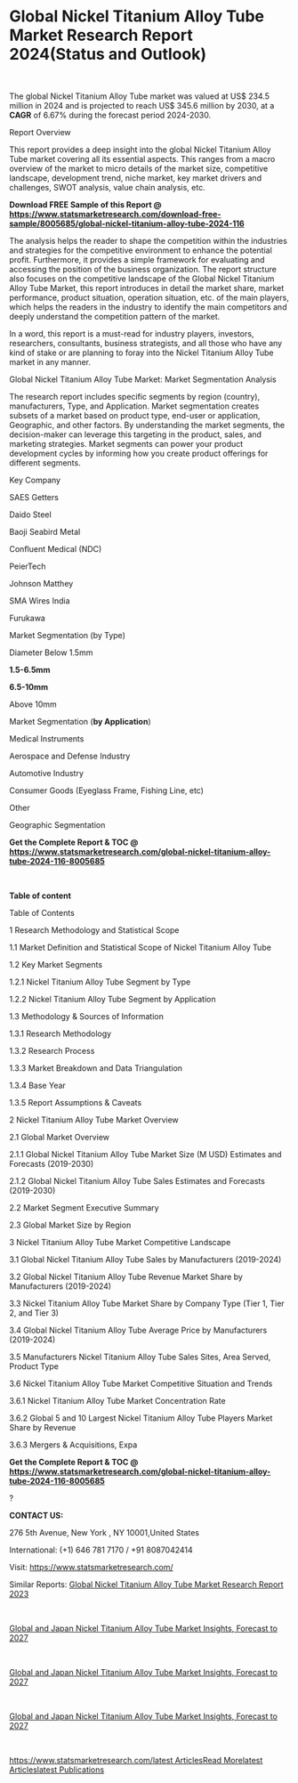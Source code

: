 <h1>Global Nickel Titanium Alloy Tube Market Research Report 2024(Status and Outlook)</h1><br/><p>The global Nickel Titanium Alloy Tube market was valued at US$ 234.5 million in 2024 and is projected to reach US$ 345.6 million by 2030, at a <strong>CAGR</strong> of 6.67% during the forecast period 2024-2030.</p>
 
 
 
 <p>Report Overview</p>
 
 
 
 <p>This report provides a deep insight into the global Nickel Titanium Alloy Tube market covering all its essential aspects. This ranges from a macro overview of the market to micro details of the market size, competitive landscape, development trend, niche market, key market drivers and challenges, SWOT analysis, value chain analysis, etc.</p>
 
 
 
 <p><strong>Download FREE Sample of this Report @ <a href="https://www.statsmarketresearch.com/download-free-sample/8005685/global-nickel-titanium-alloy-tube-2024-116">https://www.statsmarketresearch.com/download-free-sample/8005685/global-nickel-titanium-alloy-tube-2024-116</a></strong></p>
 
 
 
 <p>The analysis helps the reader to shape the competition within the industries and strategies for the competitive environment to enhance the potential profit. Furthermore, it provides a simple framework for evaluating and accessing the position of the business organization. The report structure also focuses on the competitive landscape of the Global Nickel Titanium Alloy Tube Market, this report introduces in detail the market share, market performance, product situation, operation situation, etc. of the main players, which helps the readers in the industry to identify the main competitors and deeply understand the competition pattern of the market.</p>
 
 
 
 <p>In a word, this report is a must-read for industry players, investors, researchers, consultants, business strategists, and all those who have any kind of stake or are planning to foray into the Nickel Titanium Alloy Tube market in any manner.</p>
 
 
 
 <p>Global Nickel Titanium Alloy Tube Market: Market Segmentation Analysis</p>
 
 
 
 <p>The research report includes specific segments by region (country), manufacturers, Type, and Application. Market segmentation creates subsets of a market based on product type, end-user or application, Geographic, and other factors. By understanding the market segments, the decision-maker can leverage this targeting in the product, sales, and marketing strategies. Market segments can power your product development cycles by informing how you create product offerings for different segments.</p>
 
 
 
 <p>Key Company</p>
 
 
 
 <p>SAES Getters</p>
 
 
 
 <p>Daido Steel</p>
 
 
 
 <p>Baoji Seabird Metal</p>
 
 
 
 <p>Confluent Medical (NDC)</p>
 
 
 
 <p>PeierTech</p>
 
 
 
 <p>Johnson Matthey</p>
 
 
 
 <p>SMA Wires India</p>
 
 
 
 <p>Furukawa</p>
 
 
 
 <p>Market Segmentation (by Type)</p>
 
 
 
 <p>Diameter Below 1.5mm</p>
 
 
 
 <p><strong>1.5-6.5mm</strong></p>
 
 
 
 <p><strong>6.5-10mm</strong></p>
 
 
 
 <p>Above 10mm</p>
 
 
 
 <p>Market Segmentation (<strong>by Application</strong>)</p>
 
 
 
 <p>Medical Instruments</p>
 
 
 
 <p>Aerospace and Defense Industry</p>
 
 
 
 <p>Automotive Industry</p>
 
 
 
 <p>Consumer Goods (Eyeglass Frame, Fishing Line, etc)</p>
 
 
 
 <p>Other</p>
 
 
 
 <p>Geographic Segmentation</p>
 
 
 
 <div><b>Get the Complete Report & TOC @ <a href="https://www.statsmarketresearch.com/global-nickel-titanium-alloy-tube-2024-116-8005685">https://www.statsmarketresearch.com/global-nickel-titanium-alloy-tube-2024-116-8005685</a></b></div>
 
 
 
 <p><br />
 
 <b>Table of content</b></p>
 
 
 
 <p>Table of Contents<br />
 
 1 Research Methodology and Statistical Scope<br />
 
 1.1 Market Definition and Statistical Scope of Nickel Titanium Alloy Tube<br />
 
 1.2 Key Market Segments<br />
 
 1.2.1 Nickel Titanium Alloy Tube Segment by Type<br />
 
 1.2.2 Nickel Titanium Alloy Tube Segment by Application<br />
 
 1.3 Methodology & Sources of Information<br />
 
 1.3.1 Research Methodology<br />
 
 1.3.2 Research Process<br />
 
 1.3.3 Market Breakdown and Data Triangulation<br />
 
 1.3.4 Base Year<br />
 
 1.3.5 Report Assumptions & Caveats<br />
 
 2 Nickel Titanium Alloy Tube Market Overview<br />
 
 2.1 Global Market Overview<br />
 
 2.1.1 Global Nickel Titanium Alloy Tube Market Size (M USD) Estimates and Forecasts (2019-2030)<br />
 
 2.1.2 Global Nickel Titanium Alloy Tube Sales Estimates and Forecasts (2019-2030)<br />
 
 2.2 Market Segment Executive Summary<br />
 
 2.3 Global Market Size by Region<br />
 
 3 Nickel Titanium Alloy Tube Market Competitive Landscape<br />
 
 3.1 Global Nickel Titanium Alloy Tube Sales by Manufacturers (2019-2024)<br />
 
 3.2 Global Nickel Titanium Alloy Tube Revenue Market Share by Manufacturers (2019-2024)<br />
 
 3.3 Nickel Titanium Alloy Tube Market Share by Company Type (Tier 1, Tier 2, and Tier 3)<br />
 
 3.4 Global Nickel Titanium Alloy Tube Average Price by Manufacturers (2019-2024)<br />
 
 3.5 Manufacturers Nickel Titanium Alloy Tube Sales Sites, Area Served, Product Type<br />
 
 3.6 Nickel Titanium Alloy Tube Market Competitive Situation and Trends<br />
 
 3.6.1 Nickel Titanium Alloy Tube Market Concentration Rate<br />
 
 3.6.2 Global 5 and 10 Largest Nickel Titanium Alloy Tube Players Market Share by Revenue<br />
 
 3.6.3 Mergers & Acquisitions, Expa</p>
 
 
 
 <div><b>Get the Complete Report & TOC @ <a href="https://www.statsmarketresearch.com/global-nickel-titanium-alloy-tube-2024-116-8005685">https://www.statsmarketresearch.com/global-nickel-titanium-alloy-tube-2024-116-8005685</a></b></div>
 
 
 
 <p>? </p>
 
 
 
 <p><b>CONTACT US:</b><br />
 
 276 5th Avenue, New York , NY 10001,United States<br />
 
 International: (+1) 646 781 7170 / +91 8087042414<br />
 
 Visit: <a href="https://www.statsmarketresearch.com/">https://www.statsmarketresearch.com/</a><br />
 
 Similar Reports: <a href="https://www.statsmarketresearch.com/global-nickel-titanium-alloy-tube-2024-116-8005685">Global Nickel Titanium Alloy Tube Market Research Report 2023</a><br />
 
 <br />
 
 <a href="https://www.statsmarketresearch.com/global-nickel-titanium-alloy-tube-2024-116-8005685">Global and Japan Nickel Titanium Alloy Tube Market Insights, Forecast to 2027</a><br />
 
 <br />
 
 <a href="https://www.statsmarketresearch.com/global-nickel-titanium-alloy-tube-2024-116-8005685">Global and Japan Nickel Titanium Alloy Tube Market Insights, Forecast to 2027</a><br />
 
 <br />
 
 <a href="https://www.statsmarketresearch.com/global-nickel-titanium-alloy-tube-2024-116-8005685">Global and Japan Nickel Titanium Alloy Tube Market Insights, Forecast to 2027</a><br />
 
 <br />
 
 <a href="https://gyeongbokgung.com">https://www.statsmarketresearch.com/</a><a href="https://hallyeomaritime.com">latest Articles</a><a href="https://jingwansa.com">Read More</a><a href="https://nguoiviet.jp/">latest Articles</a><a href="https://www.intelmarketresearch.com/">latest Publications</a></p>